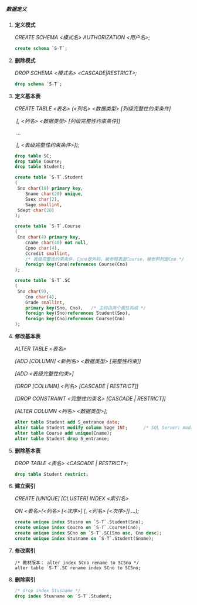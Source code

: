 ##### 数据定义

1. **定义模式**

   *CREATE SCHEMA <模式名> AUTHORIZATION <用户名>;*

   ```sql
   create schema `S-T`;
   ```

   

2. **删除模式**

   *DROP SCHEMA <模式名> <CASCADE|RESTRICT>;*

   ```sql
   drop schema `S-T`;
   ```

   

3. **定义基本表**

   *CREATE TABLE <表名> (<列名> <数据类型> [列级完整性约束条件]*

   ​					*[, <列名> <数据类型> [列级完整性约束条件]]*

   ​					*...*

   ​					*[, <表级完整性约束条件>]);*

   ```sql
   drop table SC;
   drop table Course;
   drop table Student;
   
   create table `S-T`.Student
   (
   	Sno char(10) primary key,
       Sname char(20) unique,
       Ssex char(2),
       Sage smallint,
   	Sdept char(20)
   );
   
   create table `S-T`.Course
   (
   	Cno char(4) primary key,
       Cname char(40) not null,
       Cpno char(4),
       Ccredit smallint,
       /* 表级完整性约束条件，Cpno是外码，被参照表是Course，被参照列是Cno */
       foreign key(Cpno)references Course(Cno)
   );
   
   create table `S-T`.SC
   (
   	Sno char(9),
       Cno char(4),
       Grade smallint,
       primary key(Sno, Cno),	/* 主码由两个属性构成 */
       foreign key(Sno)references Student(Sno),
       foreign key(Cno)references Course(Cno)
   );
   ```

   

4. **修改基本表**

   *ALTER TABLE <表名>*

   *[ADD [COLUMN] <新列名> <数据类型> [完整性约束]]*

   *[ADD <表级完整性约束>]*

   *[DROP [COLUMN] <列名> [CASCADE | RESTRICT]]*

   *[DROP CONSTRAINT <完整性约束名> [CASCADE | RESTRICT]]*

   *[ALTER COLUMN <列名> <数据类型>];*

   ```sql
   alter table Student add S_entrance date;
   alter table Student modify column Sage INT;		/* SQL Server: modify => alter */
   alter table Course add unique(Cname);
   alter table Student drop S_entrance;
   ```

   

5. **删除基本表**

   *DROP TABLE <表名> <CASCADE | RESTRICT>;*

   ```sql
   drop table Student restrict;
   ```

   

6. **建立索引**

   *CREATE [UNIQUE] [CLUSTER] INDEX <索引名>*

   *ON <表名>(<列名> [<次序>] [, <列名> [<次序>]] ...);*

   ```sql
   create unique index Stusno on `S-T`.Student(Sno);
   create unique index Coucno on `S-T`.Course(Cno);
   create unique index SCno on `S-T`.SC(Sno asc, Cno desc);
   create unique index Stusname on `S-T`.Student(Sname);
   ```

   

7. **修改索引**

   ```
   /* 教材版本： alter index SCno rename to SCSno */
   alter table `S-T`.SC rename index SCno to SCSno;
   ```

   

8. **删除索引**

   ```sql
   /* drop index Stusname */
   drop index Stusname on `S-T`.Student;
   ```

   
